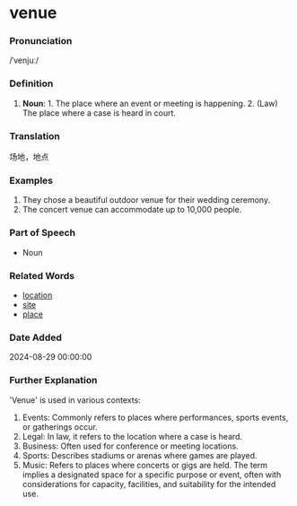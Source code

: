 # venue
### Pronunciation
/ˈvenjuː/
### Definition
1. **Noun**: 1. The place where an event or meeting is happening. 2. (Law) The place where a case is heard in court.
### Translation
场地，地点
### Examples
1. They chose a beautiful outdoor venue for their wedding ceremony.
2. The concert venue can accommodate up to 10,000 people.
### Part of Speech
- Noun
### Related Words
- [location](location.md)
- [site](site.md)
- [place](place.md)
### Date Added
2024-08-29 00:00:00

### Further Explanation
'Venue' is used in various contexts:
1. Events: Commonly refers to places where performances, sports events, or gatherings occur.
2. Legal: In law, it refers to the location where a case is heard.
3. Business: Often used for conference or meeting locations.
4. Sports: Describes stadiums or arenas where games are played.
5. Music: Refers to places where concerts or gigs are held.
The term implies a designated space for a specific purpose or event, often with considerations for capacity, facilities, and suitability for the intended use.